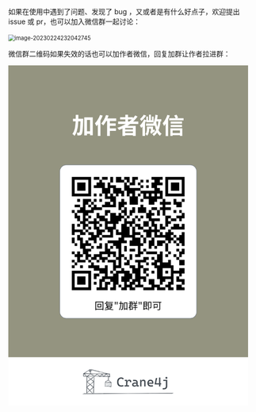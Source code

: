 如果在使用中遇到了问题、发现了 bug ，又或者是有什么好点子，欢迎提出 issue 或 pr，也可以加入微信群一起讨论：

<img src="C:\document\workspace\local\crane4j\document\docs\other\image-20230224232042745.png" alt="image-20230224232042745" style="zoom: 80%;" />

微信群二维码如果失效的话也可以加作者微信，回复加群让作者拉进群：

<img src="./image-20230224232024009.png" alt="image-20230224232024009" style="zoom:67%;" />